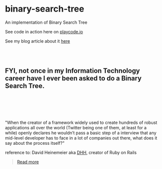 # binary-search-tree
An implementation of Binary Search Tree


See code in action here on [playcode.io](https://playcode.io/465431?tabs=script.js,preview,console)

See my blog article about it [here](http://garuwun.x10host.com/2019/11/15/binary-search-tree-you-ask-me/)

<br><br>
## FYI, not once in my Information Technology career have I ever been asked to do a Binary Search Tree.  
<br><br>
<br><br>


"When the creator of a framework widely used to create hundreds of robust applications all over the world (Twitter being one of them, at least for a while) openly declares he wouldn’t pass a basic step of a interview that any mid-level developer has to face in a lot of companies out there, what does it say about the process itself?"

reference to: David Heinemeier aka [DHH](https://medium.com/@dhh), creator of Ruby on Rails 
> [Read more](https://medium.com/@pfernandom/are-whiteboard-coding-interviews-really-that-bad-3e60e2efd81)


